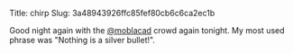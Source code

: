 Title: chirp
Slug: 3a48943926ffc85fef80cb6c6ca2ec1b

Good night again with the <a href="http://twitter.com/moblacad">@moblacad</a> crowd again tonight. My most used phrase was "Nothing is a silver bullet!".
